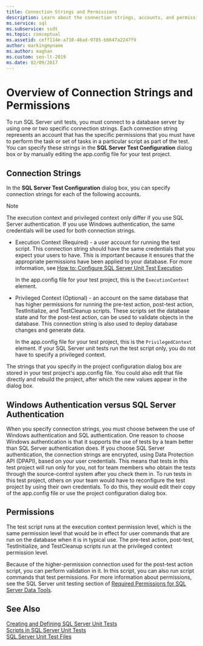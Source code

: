 ```yaml
---
title: Connection Strings and Permissions
description: Learn about the connection strings, accounts, and permissions that you need to run SQL Server unit tests. See how to configure the connection strings.
ms.service: sql
ms.subservice: ssdt
ms.topic: conceptual
ms.assetid: ceff114e-a738-46ad-9785-b6647a2247f9
author: markingmyname
ms.author: maghan
ms.custom: seo-lt-2019
ms.date: 02/09/2017
---
```


# Overview of Connection Strings and Permissions

To run SQL Server unit tests, you must connect to a database server by using one or two specific connection strings. Each connection string represents an account that has the specific permissions that you must have to perform the task or set of tasks in a particular script as part of the test. You can specify these strings in the **SQL Server Test Configuration** dialog box or by manually editing the app.config file for your test project.  
  
## Connection Strings  
In the **SQL Server Test Configuration** dialog box, you can specify connection strings for each of the following accounts.  
  
> [!NOTE]  
> The execution context and privileged context only differ if you use SQL Server authentication. If you use Windows authentication, the same credentials will be used for both connection strings.  
  
-   Execution Context (Required) - a user account for running the test script. This connection string should have the same credentials that you expect your users to have. This is important because it ensures that the appropriate permissions have been applied to your database. For more information, see [How to: Configure SQL Server Unit Test Execution](../ssdt/how-to-configure-sql-server-unit-test-execution.md).  
  
    In the app.config file for your test project, this is the `ExecutionContext` element.  
  
-   Privileged Context (Optional) - an account on the same database that has higher permissions for running the pre-test action, post-test action, TestInitialize, and TestCleanup scripts. These scripts set the database state and for the post-test action, can be used to validate objects in the database. This connection string is also used to deploy database changes and generate data.  
  
    In the app.config file for your test project, this is the `PrivilegedContext` element. If your SQL Server unit tests run the test script only, you do not have to specify a privileged context.  
  
The strings that you specify in the project configuration dialog box are stored in your test project's app.config file. You could also edit that file directly and rebuild the project, after which the new values appear in the dialog box.  
  
## Windows Authentication versus SQL Server Authentication  
When you specify connection strings, you must choose between the use of Windows authentication and SQL authentication. One reason to choose Windows authentication is that it supports the use of tests by a team better than SQL Server authentication does. If you choose SQL Server authentication, the connection strings are encrypted, using Data Protection API (DPAPI), based on your user credentials. This means that tests in this test project will run only for you, not for team members who obtain the tests through the source-control system after you check them in. To run tests in this test project, others on your team would have to reconfigure the test project by using their own credentials. To do this, they would edit their copy of the app.config file or use the project configuration dialog box.  
  
## Permissions  
The test script runs at the execution context permission level, which is the same permission level that would be in effect for user commands that are run on the database when it is in typical use. The pre-test action, post-test, TestInitialize, and TestCleanup scripts run at the privileged context permission level.  
  
Because of the higher-permission connection used for the post-test action script, you can perform validation in it. In this script, you can also run script commands that test permissions. For more information about permissions, see the SQL Server unit testing section of [Required Permissions for SQL Server Data Tools](../ssdt/required-permissions-for-sql-server-data-tools.md).  
  
## See Also  
[Creating and Defining SQL Server Unit Tests](../ssdt/creating-and-defining-sql-server-unit-tests.md)  
[Scripts in SQL Server Unit Tests](../ssdt/scripts-in-sql-server-unit-tests.md)  
[SQL Server Unit Test Files](../ssdt/sql-server-unit-test-files.md)  
  
